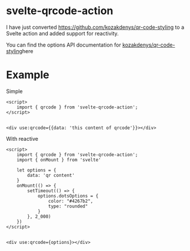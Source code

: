 # svelte-qrcode-action
I have just converted https://github.com/kozakdenys/qr-code-styling to a Svelte action and added support for reactivity.


You can find the options API documentation for [kozakdenys/qr-code-styling](https://github.com/kozakdenys/qr-code-styling#api-documentation)here

# Example
Simple
```svelte
<script>
    import { qrcode } from 'svelte-qrcode-action';
</script>


<div use:qrcode={{data: 'this content of qrcode'}}></div>
```


With reactive
```svelte
<script>
    import { qrcode } from 'svelte-qrcode-action';
    import { onMount } from 'svelte'

    let options = {
        data: 'qr content'
    }
    onMount(() => {
        setTimeout(() => {
            options.dotsOptions = {
                color: "#4267b2",
                type: "rounded"
            }
        }, 2_000)
    })
</script>


<div use:qrcode={options}></div>
```